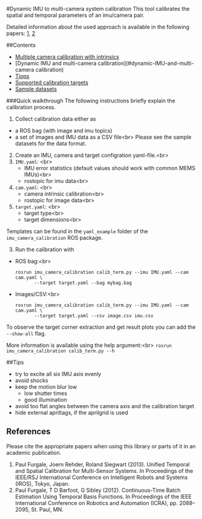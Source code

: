 #Dynamic IMU to multi-camera system calibration
This tool calibrates the spatial and temporal parameters of an imu/camera pair.

Detailed information about the used approach is available in the following papers: [1](#paul1), [2](#paul2)


##Contents
* [Multiple camera calibration with intrinsics](#multiple-camera-calibration-with-intrinsics)
* [Dynamic IMU and multi-camera calibration](#dynamic-IMU-and-multi-camera calibration)
* [Tipps](#ipps)
* [Supported calibration targets](#supported-calibration-targets)
* [Sample datasets](#sample-datasets)


###Quick walkthrough
The following instructions briefly explain the calibration process. 

1. Collect calibration data either as 
  * a ROS bag (with image and imu topics)
  * a set of images and IMU data as a CSV file<br\>
   Please see the sample datasets for the data format.

2. Create an IMU, camera and target configration yaml-file.<br\>
  1. `IMU.yaml`: <br\>
     * IMU error statistics (default values should work with common MEMS IMUs)<br\>
     * rostopic for imu data<br\>
  2. `cam.yaml`: <br\>
     * camera intrinsic calibration<br\>
     * rostopic for image data<br\>
  3. `target.yaml`: <br\>
     * target type<br\>
     * target dimensions<br\>

  Templates can be found in the `yaml_example` folder of the `imu_camera_calibration` ROS package.

3. Run the calibration with

  * ROS bag:<br\>

        rosrun imu_camera_calibration calib_term.py --imu IMU.yaml --cam cam.yaml \
               --target target.yaml --bag mybag.bag

  * Images/CSV:<br\>

        rosrun imu_camera_calibration calib_term.py --imu IMU.yaml --cam cam.yaml \
               --target target.yaml --csv image.csv imu.csv

To observe the target corner extraction and get result plots you can add the `--show-all` flag.

More information is available using the help argument:<br\>
   ```rosrun imu_camera_calibration calib_term.py --h```

##Tips
* try to excite all six IMU axis evenly
* avoid shocks 
* keep the motion blur low
    * low shutter times
    * good illumination 
* avoid too flat angles between the camera axis and the calibration target
* hide external apriltags, if the aprilgrid is used 


## References
Please cite the appropriate papers when using this library or parts of it in an academic publication.

1. <a name="paul1"></a>Paul Furgale, Joern Rehder, Roland Siegwart (2013). Unified Temporal and Spatial Calibration for Multi-Sensor Systems. In Proceedings of the IEEE/RSJ International Conference on Intelligent Robots and Systems (IROS), Tokyo, Japan.
1. <a name="paul2"></a>Paul Furgale, T D Barfoot, G Sibley (2012). Continuous-Time Batch Estimation Using Temporal Basis Functions. In Proceedings of the IEEE International Conference on Robotics and Automation (ICRA), pp. 2088–2095, St. Paul, MN.
